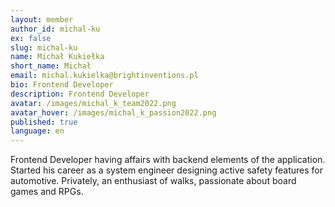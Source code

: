 ```yaml
---
layout: member
author_id: michal-ku
ex: false
slug: michal-ku
name: Michał Kukiełka
short_name: Michał
email: michal.kukielka@brightinventions.pl
bio: Frontend Developer
description: Frontend Developer
avatar: /images/michal_k_team2022.png
avatar_hover: /images/michal_k_passion2022.png
published: true
language: en
---
```

Frontend Developer having affairs with backend elements of the application. Started his career as a system engineer designing active safety features for automotive. Privately, an enthusiast of walks, passionate about board games and RPGs.
